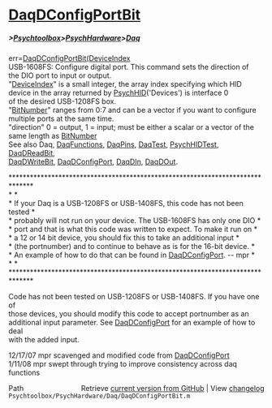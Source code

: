 # [DaqDConfigPortBit](DaqDConfigPortBit)
##### >[Psychtoolbox](Psychtoolbox)>[PsychHardware](PsychHardware)>[Daq](Daq)

err=[DaqDConfigPortBit](DaqDConfigPortBit)[(DeviceIndex]((DeviceIndex),[BitNumber](BitNumber),direction)  
USB-1608FS: Configure digital port. This command sets the direction of  
the DIO port to input or output.  
"[DeviceIndex](DeviceIndex)" is a small integer, the array index specifying which HID  
      device in the array returned by [PsychHID](PsychHID)('Devices') is interface 0  
      of the desired USB-1208FS box.  
"[BitNumber](BitNumber)" ranges from 0:7 and can be a vector if you want to configure   
      multiple ports at the same time.  
"direction" 0 = output, 1 = input; must be either a scalar or a vector of the   
      same length as [BitNumber](BitNumber)  
See also Daq, [DaqFunctions](DaqFunctions), [DaqPins](DaqPins), [DaqTest](DaqTest), [PsychHIDTest](PsychHIDTest), [DaqDReadBit](DaqDReadBit),   
      [DaqDWriteBit](DaqDWriteBit), [DaqDConfigPort](DaqDConfigPort), [DaqDIn](DaqDIn), [DaqDOut](DaqDOut).  
  
\*\*\*\*\*\*\*\*\*\*\*\*\*\*\*\*\*\*\*\*\*\*\*\*\*\*\*\*\*\*\*\*\*\*\*\*\*\*\*\*\*\*\*\*\*\*\*\*\*\*\*\*\*\*\*\*\*\*\*\*\*\*\*\*\*\*\*\*\*\*\*\*\*\*\*\*\*\*  
\*                                                                            \*  
\* If your Daq is a USB-1208FS or USB-1408FS, this code has not been tested   \*  
\* probably will not run on your device.  The USB-1608FS has only one DIO     \*  
\* port and that is what this code was written to expect.  To make it run on  \*  
\* a 12 or 14 bit device, you should fix this to take an additional input     \*  
\* (the portnumber) and to continue to behave as is for the 16-bit device.    \*  
\* An example of how to do that can be found in [DaqDConfigPort](DaqDConfigPort).  -- mpr       \*  
\*                                                                            \*  
\*\*\*\*\*\*\*\*\*\*\*\*\*\*\*\*\*\*\*\*\*\*\*\*\*\*\*\*\*\*\*\*\*\*\*\*\*\*\*\*\*\*\*\*\*\*\*\*\*\*\*\*\*\*\*\*\*\*\*\*\*\*\*\*\*\*\*\*\*\*\*\*\*\*\*\*\*\*  
  
Code has not been tested on USB-1208FS or USB-1408FS.  If you have one of  
those devices, you should modify this code to accept portnumber as an  
additional input parameter.  See [DaqDConfigPort](DaqDConfigPort) for an example of how to deal  
with the added input.  
  
12/17/07  mpr scavenged and modified code from [DaqDConfigPort](DaqDConfigPort)  
1/11/08   mpr swept through trying to improve consistency across daq  
                functions  




<div class="code_header" style="text-align:right;">
  <span style="float:left;">Path&nbsp;&nbsp;</span> <span class="counter">Retrieve <a href=
  "https://raw.github.com/Psychtoolbox-3/Psychtoolbox-3/beta/Psychtoolbox/PsychHardware/Daq/DaqDConfigPortBit.m">current version from GitHub</a> | View <a href=
  "https://github.com/Psychtoolbox-3/Psychtoolbox-3/commits/beta/Psychtoolbox/PsychHardware/Daq/DaqDConfigPortBit.m">changelog</a></span>
</div>
<div class="code">
  <code>Psychtoolbox/PsychHardware/Daq/DaqDConfigPortBit.m</code>
</div>

